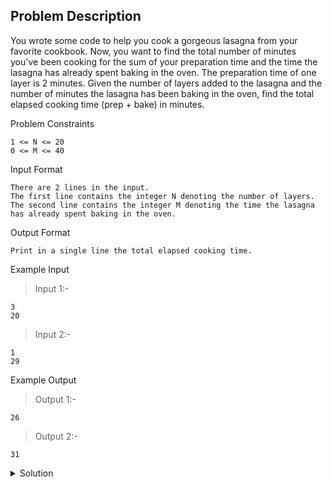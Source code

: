 ## Problem Description
You wrote some code to help you cook a gorgeous lasagna from your favorite cookbook. Now, you want to find the total number of minutes you've been cooking for the sum of your preparation time and the time the lasagna has already spent baking in the oven. The preparation time of one layer is 2 minutes. Given the number of layers added to the lasagna and the number of minutes the lasagna has been baking in the oven, find the total elapsed cooking time (prep + bake) in minutes.


Problem Constraints
```
1 <= N <= 20
0 <= M <= 40
```

Input Format
```
There are 2 lines in the input.
The first line contains the integer N denoting the number of layers.
The second line contains the integer M denoting the time the lasagna has already spent baking in the oven.
```

Output Format
```
Print in a single line the total elapsed cooking time.
```

Example Input
>Input 1:-
```
3
20
```

>Input 2:-
```
1
29
```

Example Output
>Output 1:-
```
26
```

>Output 2:-
```
31
```

<details>
  <summary>Solution</summary>
    Solution is not yet added!